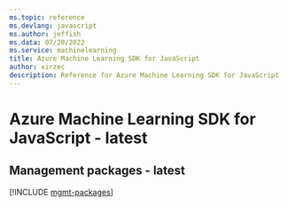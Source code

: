 ```yaml
---
ms.topic: reference
ms.devlang: javascript
ms.author: jeffish
ms.data: 07/20/2022
ms.service: machinelearning
title: Azure Machine Learning SDK for JavaScript
author: xirzec
description: Reference for Azure Machine Learning SDK for JavaScript
---
```

# Azure Machine Learning SDK for JavaScript - latest

## Management packages - latest
[!INCLUDE [mgmt-packages](machine-learning-mgmt-index.md)]
